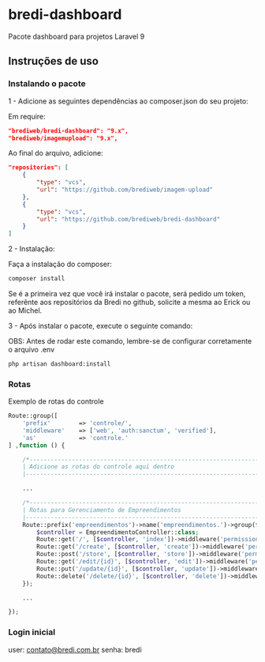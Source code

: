 # bredi-dashboard
Pacote dashboard para projetos Laravel 9

## Instruções de uso
### Instalando o pacote
1 - Adicione as seguintes dependências ao composer.json do seu projeto:

Em require:
```json
"brediweb/bredi-dashboard": "9.x",
"brediweb/imagemupload": "9.x",
```

Ao final do arquivo, adicione:
```json
"repositories": [
    {
        "type": "vcs",
        "url": "https://github.com/brediweb/imagem-upload"
    },
    {
        "type": "vcs",
        "url": "https://github.com/brediweb/bredi-dashboard"
    }
]
```

2 - Instalação:

Faça a instalação do composer:
```bash
composer install
```
Se é a primeira vez que você irá instalar o pacote, será pedido um token, referênte aos repositórios da Bredi no github, solicite a mesma ao Erick ou ao Michel.

3 - Após instalar o pacote, execute o seguinte comando:

OBS: Antes de rodar este comando, lembre-se de configurar corretamente o arquivo .env
```bash
php artisan dashboard:install
```

### Rotas

Exemplo de rotas do controle

```PHP
Route::group([
    'prefix'        => 'controle/',
    'middleware'    => ['web', 'auth:sanctum', 'verified'],
    'as'            => 'controle.'
] ,function () {

    /*--------------------------------------------------------------------------
    | Adicione as rotas do controle aqui dentro
    |--------------------------------------------------------------------------*/

    ...

    /*--------------------------------------------------------------------------
    | Rotas para Gerenciamento de Empreendimentos
    |--------------------------------------------------------------------------*/
    Route::prefix('empreendimentos')->name('empreendimentos.')->group(function () {
        $controller = EmpreendimentoController::class;
        Route::get('/', [$controller, 'index'])->middleware('permission:Visualizar empreendimento')->name('index');
        Route::get('/create', [$controller, 'create'])->middleware('permission:Cadastrar empreendimento')->name('create');
        Route::post('/store', [$controller, 'store'])->middleware('permission:Cadastrar empreendimento')->name('store');
        Route::get('/edit/{id}', [$controller, 'edit'])->middleware('permission:Alterar empreendimento')->name('edit');
        Route::put('/update/{id}', [$controller, 'update'])->middleware('permission:Alterar empreendimento')->name('update');
        Route::delete('/delete/{id}', [$controller, 'delete'])->middleware('permission:Excluir empreendimento')->name('delete');
    });

    ...

});
```
### Login inicial

user: contato@bredi.com.br
senha: bredi
